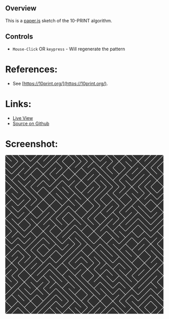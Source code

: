 
## Overview

This is a [paper.js][paperjs-home] sketch of the 10-PRINT algorithm. 


## Controls

* `Mouse-Click` OR `keypress` - Will regenerate the pattern

# References:

*  See [https://10print.org/](https://10print.org/).

# Links:

* [Live View][live-view]
* [Source on Github][source-code]

# Screenshot:

![screenshot][screenshot-01]

[paperjs-home]: http://http://paperjs.org/
[source-code]: https://github.com/brianhonohan/sketchbook/tree/master/paperjs/10-print/
[live-view]: https://brianhonohan.com/sketchbook/paperjs/10-print/
[screenshot-01]: ./screenshot-01.png
